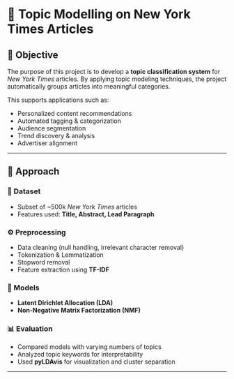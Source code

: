 # 📰 Topic Modelling on New York Times Articles

## 📌 Objective

The purpose of this project is to develop a **topic classification system** for *New York Times* articles. By applying topic modeling techniques, the project automatically groups articles into meaningful categories.

This supports applications such as:

* Personalized content recommendations
* Automated tagging & categorization
* Audience segmentation
* Trend discovery & analysis
* Advertiser alignment

---

## 🔎 Approach

### 📂 Dataset

* Subset of \~500k *New York Times* articles
* Features used: **Title, Abstract, Lead Paragraph**

### ⚙️ Preprocessing

* Data cleaning (null handling, irrelevant character removal)
* Tokenization & Lemmatization
* Stopword removal
* Feature extraction using **TF-IDF**

### 🧠 Models

* **Latent Dirichlet Allocation (LDA)**
* **Non-Negative Matrix Factorization (NMF)**

### 📊 Evaluation

* Compared models with varying numbers of topics
* Analyzed topic keywords for interpretability
* Used **pyLDAvis** for visualization and cluster separation

---

##
